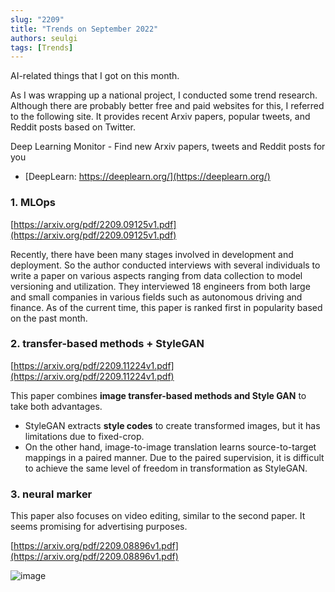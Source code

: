 ```yaml
---
slug: "2209"
title: "Trends on September 2022"
authors: seulgi
tags: [Trends]
---
```


AI-related things that I got on this month.


<!--truncate-->


As I was wrapping up a national project, I conducted some trend research. Although there are probably better free and paid websites for this, I referred to the following site. It provides recent Arxiv papers, popular tweets, and Reddit posts based on Twitter.


Deep Learning Monitor - Find new Arxiv papers, tweets and Reddit posts for you
- [DeepLearn: https://deeplearn.org/](https://deeplearn.org/)


### 1. MLOps
[https://arxiv.org/pdf/2209.09125v1.pdf](https://arxiv.org/pdf/2209.09125v1.pdf)  


Recently, there have been many stages involved in development and deployment. So the author conducted interviews with several individuals to write a paper on various aspects ranging from data collection to model versioning and utilization. They interviewed 18 engineers from both large and small companies in various fields such as autonomous driving and finance. As of the current time, this paper is ranked first in popularity based on the past month.



### 2. transfer-based methods + StyleGAN
[https://arxiv.org/pdf/2209.11224v1.pdf](https://arxiv.org/pdf/2209.11224v1.pdf)  

This paper combines **image transfer-based methods and Style GAN** to take both advantages.
- StyleGAN extracts **style codes** to create transformed images, but it has limitations due to fixed-crop.
- On the other hand, image-to-image translation learns source-to-target mappings in a paired manner. Due to the paired supervision, it is difficult to achieve the same level of freedom in transformation as StyleGAN.


### 3. neural marker
This paper also focuses on video editing, similar to the second paper. It seems promising for advertising purposes.

[https://arxiv.org/pdf/2209.08896v1.pdf](https://arxiv.org/pdf/2209.08896v1.pdf)

![image](https://user-images.githubusercontent.com/46152199/192956177-c9bc04a2-e169-4ab9-b7bb-a05641bfda08.png)